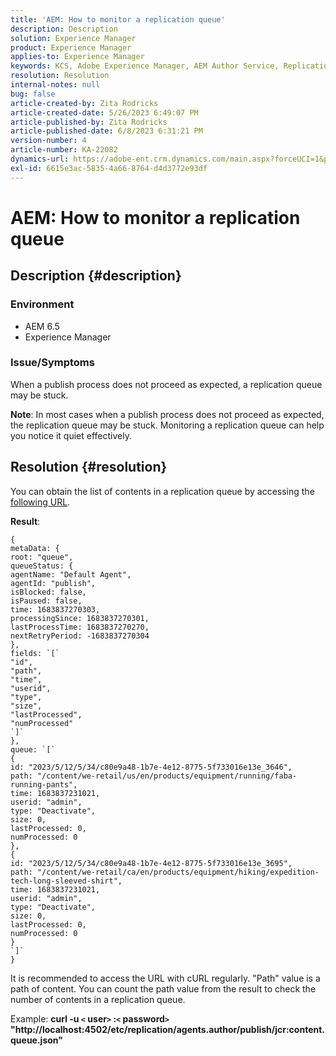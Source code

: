 ```yaml
---
title: 'AEM: How to monitor a replication queue'
description: Description
solution: Experience Manager
product: Experience Manager
applies-to: Experience Manager
keywords: KCS, Adobe Experience Manager, AEM Author Service, Replication
resolution: Resolution
internal-notes: null
bug: false
article-created-by: Zita Rodricks
article-created-date: 5/26/2023 6:49:07 PM
article-published-by: Zita Rodricks
article-published-date: 6/8/2023 6:31:21 PM
version-number: 4
article-number: KA-22082
dynamics-url: https://adobe-ent.crm.dynamics.com/main.aspx?forceUCI=1&pagetype=entityrecord&etn=knowledgearticle&id=4a6f6bf9-f5fb-ed11-8849-6045bd0063aa
exl-id: 6615e3ac-5835-4a66-8764-d4d3772e93df
---
```

# AEM: How to monitor a replication queue

## Description {#description}


### <b>Environment</b>

- AEM 6.5
- Experience Manager


### <b>Issue/Symptoms</b>

When a publish process does not proceed as expected, a replication queue may be stuck.

<b>Note</b>: In most cases when a publish process does not proceed as expected, the replication queue may be stuck. Monitoring a replication queue can help you notice it quiet effectively.


## Resolution {#resolution}


You can obtain the list of contents in a replication queue by accessing the [following URL](https://localhost:4502/etc/replication/agents.author/publish/jcr:content.queue.json).

<b>Result</b>:


```
{
metaData: {
root: "queue",
queueStatus: {
agentName: "Default Agent",
agentId: "publish",
isBlocked: false,
isPaused: false,
time: 1683837270303,
processingSince: 1683837270301,
lastProcessTime: 1683837270270,
nextRetryPeriod: -1683837270304
},
fields: `[` 
"id",
"path",
"time",
"userid",
"type",
"size",
"lastProcessed",
"numProcessed"
`]` 
},
queue: `[` 
{
id: "2023/5/12/5/34/c80e9a48-1b7e-4e12-8775-5f733016e13e_3646",
path: "/content/we-retail/us/en/products/equipment/running/faba-running-pants",
time: 1683837231021,
userid: "admin",
type: "Deactivate",
size: 0,
lastProcessed: 0,
numProcessed: 0
},
{
id: "2023/5/12/5/34/c80e9a48-1b7e-4e12-8775-5f733016e13e_3695",
path: "/content/we-retail/ca/en/products/equipment/hiking/expedition-tech-long-sleeved-shirt",
time: 1683837231021,
userid: "admin",
type: "Deactivate",
size: 0,
lastProcessed: 0,
numProcessed: 0
}
`]` 
}
```




It is recommended to access the URL with cURL regularly. "Path" value is a path of content. You can count the path value from the result to check the number of contents in a replication queue.

Example:
<b>curl -u `<` user`>` :`<` password`>`  "http://localhost:4502/etc/replication/agents.author/publish/jcr:content.queue.json"</b>
